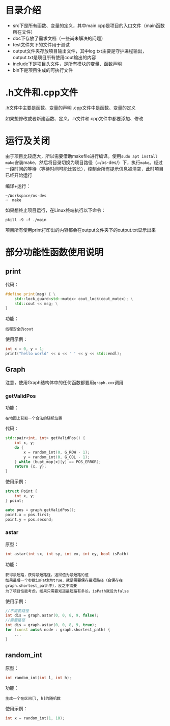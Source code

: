 # 目录介绍
- src下是所有函数、变量的定义，其中main.cpp是项目的入口文件（main函数所在文件）
- doc下存放了需求文档（一些尚未解决的问题）
- test文件夹下的文件用于测试
- output文件夹存放项目输出文件，其中log.txt主要是守护进程输出，output.txt是项目所有使用cout输出的内容
- include下是项目头文件，是所有模块的变量、函数声明
- bin下是项目生成的可执行文件

# .h文件和.cpp文件
.h文件中主要是函数、变量的声明 .cpp文件中是函数、变量的定义

如果想修改或者新建函数、定义，.h文件和.cpp文件中都要添加、修改

# 运行及关闭
由于项目比较庞大，所以需要借助makefile进行编译。使用`sudo apt install make`安装make，然后将目录切换为项目路径（~/os-des/）下，执行`make`。经过一段时间的等待（等待时间可能比较长），控制台所有提示信息被清空，此时项目已经开始运行

编译+运行：
```
~/Workspace/os-des
➞  make
```

如果想终止项目运行，在Linux终端执行以下命令：
```console
pkill -9 -f ./main
```

项目所有使用print打印出的内容都会在output文件夹下的output.txt显示出来

# 部分功能性函数使用说明
## print
代码：
```cpp
#define print(msg) { \
    std::lock_guard<std::mutex> cout_lock(cout_mutex); \
    std::cout << msg; \
}
```
功能：
```
线程安全的cout
```
使用示例：
```cpp
int x = 0, y = 1;
print("hello world" << x << ' ' << y << std::endl);
```
## Graph
注意，使用Graph结构体中的任何函数都要用`graph.xxx`调用
### getValidPos
功能：
```
在地图上获取一个合法的随机位置
```
代码：
```cpp
std::pair<int, int> getValidPos() {
    int x, y;
    do {
        x = random_int(0, G_ROW - 1);
        y = random_int(0, G_COL - 1);
    } while (bupt_map[x][y] == POS_ERROR);
    return {x, y};
}
```
使用示例：
```cpp
struct Point {
    int x, y;
} point;

auto pos = graph.getValidPos();
point.x = pos.first;
point.y = pos.second;
```
### astar
原型：
```cpp
int astar(int sx, int sy, int ex, int ey, bool isPath)
```
功能：
```
获得最短路，获得最短路径，返回值为最短路的值
如果最后一个参数isPath为true，就是需要保存最短路径（会保存在graph.shortest_path中），反之不需要
为了项目性能考虑，如果只需要知道最短路有多长，isPath就设为false
```
使用示例：
```cpp
//不需要路径
int dis = graph.astar(0, 0, 8, 9, false);
//需要路径
int dis = graph.astar(0, 0, 8, 9, true);
for (const auto& node : graph.shortest_path) {
    ... 
}
```
## random_int
原型：
```cpp
int random_int(int l, int h);
```
功能：
```
生成一个在区间[l, h]的随机数
```
使用示例：
```cpp
int x = random_int(1, 10);
```